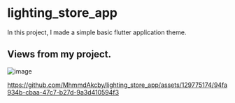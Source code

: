 # lighting_store_app

In this project, I made a simple basic flutter application theme.

## Views from my project.

![image](https://github.com/MhmmdAkcby/lighting_store_app/assets/129775174/481b4190-55b2-4b7e-9914-d1e721c70146)



https://github.com/MhmmdAkcby/lighting_store_app/assets/129775174/94fa934b-cbaa-47c7-b27d-9a3d410594f3

